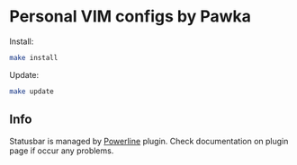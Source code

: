 # Personal VIM configs by Pawka

Install:

``` sh
make install
```

Update:

``` sh
make update
```

## Info

Statusbar is managed by [Powerline](https://github.com/Lokaltog/powerline)
plugin. Check documentation on plugin page if occur any problems.
